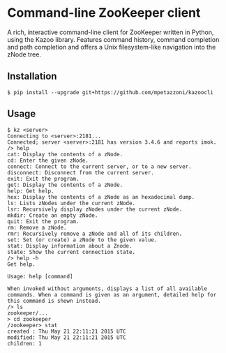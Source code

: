 # Command-line ZooKeeper client

A rich, interactive command-line client for ZooKeeper written in Python,
using the Kazoo library. Features command history, command completion
and path completion and offers a Unix filesystem-like navigation into
the zNode tree.

## Installation

```
$ pip install --upgrade git+https://github.com/mpetazzoni/kazoocli
```

## Usage

```
$ kz <server>
Connecting to <server>:2181...
Connected; server <server>:2181 has version 3.4.6 and reports imok.
/> help
cat: Display the contents of a zNode.
cd: Enter the given zNode.
connect: Connect to the current server, or to a new server.
disconnect: Disconnect from the current server.
exit: Exit the program.
get: Display the contents of a zNode.
help: Get help.
hex: Display the contents of a zNode as an hexadecimal dump.
ls: Lists zNodes under the current zNode.
lsr: Recursively display zNodes under the current zNode.
mkdir: Create an empty zNode.
quit: Exit the program.
rm: Remove a zNode.
rmr: Recursively remove a zNode and all of its children.
set: Set (or create) a zNode to the given value.
stat: Display information about a Znode.
state: Show the current connection state.
/> help -h
Get help.

Usage: help [command]

When invoked without arguments, displays a list of all available
commands. When a command is given as an argument, detailed help for
this command is shown instead.
/> ls
zookeeper/...
> cd zookeeper
/zookeeper> stat
created : Thu May 21 22:11:21 2015 UTC
modified: Thu May 21 22:11:21 2015 UTC
children: 1
```
